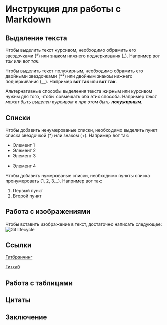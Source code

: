 # Инструкция для работы с Markdown

## Выдаление текста

Чтобы выделить текст курсивом, необходимо обрамить его звездочками (*) или знаком нижнего подчеркивания (_). Например *вот так* или _вот так_.

Чтобы выделить текст полужирным, необходимо обрамить его двойными звездочками (**) или двойным знаком нижнего подчеркивания (__). Например **вот так** или __вот так__.

Альтернативные способы выделения текста жирным или курсивом нужны для того, чтобы совмещать оба этих способа. Например _текст может быть выделен курсивом и при этом быть **полужирным**_.

## Списки

Чтобы добавить ненумерованые списки, необходимо выделить пункт списка звездочкой (*) или знаком (+).
Например вот так:

* Элемент 1
* Элемент 2
* Элемент 3
+ Элемент 4

Чтобы добавить нумерованые списки, необходимо пункты списка пронумеровать (1, 2, 3...). Например вот так:

1. Первый пункт
2. Второй пункт

## Работа с изображениями

Чтобы вставить изображение в текст, достаточно написать следующее: ![Git lifecycle](git.png)

## Ссылки

[Гитбрэнчинг](https://learngitbranching.js.org/?locale=ru_RU&=)

[Гитхаб](https://github.com/)

## Работа с таблицами

## Цитаты

## Заключение